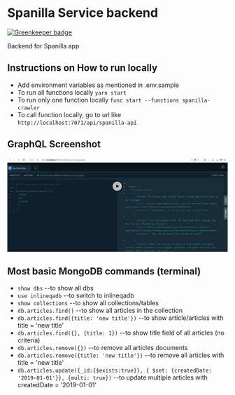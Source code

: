 # Spanilla Service backend

[![Greenkeeper badge](https://badges.greenkeeper.io/siristechnology/spanilla.svg)](https://greenkeeper.io/)

Backend for Spanilla app

## Instructions on How to run locally

-   Add environment variables as mentioned in .env.sample
-   To run all functions locally `yarn start`
-   To run only one function locally `func start --functions spanilla-crawler`
-   To call function locally, go to url like `http://localhost:7071/api/spanilla-api`

## GraphQL Screenshot

![GraphQL Screenshot](./docs/graphql-screenshot.png)

## Most basic MongoDB commands (terminal)

-   `show dbs` --to show all dbs
-   `use inlineqadb` --to switch to inlineqadb
-   `show collections` --to show all collections/tables
-   `db.articles.find()` --to show all articles in the collection
-   `db.articles.find({title: 'new title'})` --to show article/articles with title = 'new title'
-   `db.articles.find({}, {title: 1})` --to show title field of all articles (no criteria)
-   `db.articles.remove({})` --to remove all articles documents
-   `db.articles.remove({title: 'new title'})` --to remove all articles with title = 'new title'
-   `db.articles.update({_id:{$exists:true}}, { $set: {createdDate: '2019-01-01'}}, {multi: true})` --to update multiple articles with createdDate = '2019-01-01'
